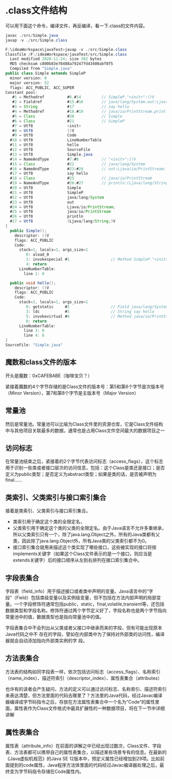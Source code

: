 # .class文件结构

可以用下面这个命令，编译文件，再反编译，看一下.class的文件内容。

```java
javac ./src/Simple.java
javap -v ./src/Simple.class
```

```java
F:\ideaWorkspace\javaTest>javap -v ./src/Simple.class
Classfile /F:/ideaWorkspace/javaTest/src/Simple.class
  Last modified 2020-11-24; size 382 bytes
  MD5 checksum c800b83e78488a79247fd43400abf8f5
  Compiled from "Simple.java"
public class Simple extends SimpleP
  minor version: 0
  major version: 52
  flags: ACC_PUBLIC, ACC_SUPER
Constant pool:
   #1 = Methodref          #6.#14         // SimpleP."<init>":()V
   #2 = Fieldref           #15.#16        // java/lang/System.out:Ljava/io/PrintStream;
   #3 = String             #17            // say hello
   #4 = Methodref          #18.#19        // java/io/PrintStream.println:(Ljava/lang/String;)V
   #5 = Class              #20            // Simple
   #6 = Class              #21            // SimpleP
   #7 = Utf8               <init>
   #8 = Utf8               ()V
   #9 = Utf8               Code
  #10 = Utf8               LineNumberTable
  #11 = Utf8               hello
  #12 = Utf8               SourceFile
  #13 = Utf8               Simple.java
  #14 = NameAndType        #7:#8          // "<init>":()V
  #15 = Class              #22            // java/lang/System
  #16 = NameAndType        #23:#24        // out:Ljava/io/PrintStream;
  #17 = Utf8               say hello
  #18 = Class              #25            // java/io/PrintStream
  #19 = NameAndType        #26:#27        // println:(Ljava/lang/String;)V
  #20 = Utf8               Simple
  #21 = Utf8               SimpleP
  #22 = Utf8               java/lang/System
  #23 = Utf8               out
  #24 = Utf8               Ljava/io/PrintStream;
  #25 = Utf8               java/io/PrintStream
  #26 = Utf8               println
  #27 = Utf8               (Ljava/lang/String;)V
{
  public Simple();
    descriptor: ()V
    flags: ACC_PUBLIC
    Code:
      stack=1, locals=1, args_size=1
         0: aload_0
         1: invokespecial #1                  // Method SimpleP."<init>":()V
         4: return
      LineNumberTable:
        line 1: 0

  public void hello();
    descriptor: ()V
    flags: ACC_PUBLIC
    Code:
      stack=2, locals=1, args_size=1
         0: getstatic     #2                  // Field java/lang/System.out:Ljava/io/PrintStream;
         3: ldc           #3                  // String say hello
         5: invokevirtual #4                  // Method java/io/PrintStream.println:(Ljava/lang/String;)V
         8: return
      LineNumberTable:
        line 3: 0
        line 4: 8
}
SourceFile: "Simple.java"

```

## 魔数和class文件的版本

开头是魔数：0xCAFEBABE（咖啡宝贝？）

紧接着魔数的4个字节存储的是Class文件的版本号：第5和第6个字节是次版本号（Minor
Version），第7和第8个字节是主版本号（Major Version）

## 常量池

然后是常量池。常量池可以比喻为Class文件里的资源仓库，它是Class文件结构中与其他项目关联最多的数据，通常也是占用Class文件空间最大的数据项目之一

## 访问标志

在常量池结束之后，紧接着的2个字节代表访问标志（access_flags），这个标志用于识别一些类或者接口层次的访问信息，包括：这个Class是类还是接口；是否定义为public类型；是否定义为abstract类型；如果是类的话，是否被声明为final......

## 类索引、父类索引与接口索引集合

接着是类索引、父类索引与接口索引集合。

- 类索引用于确定这个类的全限定名，
- 父类索引用于确定这个类的父类的全限定名。由于Java语言不允许多重继承，所以父类索引只有一个，除了java.lang.Object之外，所有的Java类都有父类，因此除了java.lang.Object外，所有Java类的父类索引都不为0。
- 接口索引集合就用来描述这个类实现了哪些接口，这些被实现的接口将按implements关键字（如果这个Class文件表示的是一个接口，则应当是extends关键字）后的接口顺序从左到右排列在接口索引集合中。

## 字段表集合

字段表（field_info）用于描述接口或者类中声明的变量。Java语言中的“字段”（Field）包括类级变量以及实例级变量，但不包括在方法内部声明的局部变量。一个字段修饰符通常包括public，static，final,volatile,transient等，还包括数据类型和字段名称。修饰符通过两个字节定义好了，字段名称也是两个字节指向常量池中的值，数据类型也是指向常量池中的值。

字段表集合中不会列出从父类或者父接口中继承而来的字段，但有可能出现原本Java代码之中不
存在的字段，譬如在内部类中为了保持对外部类的访问性，编译器就会自动添加指向外部类实例的字
段。

## 方法表集合

方法表的结构如同字段表一样，依次包括访问标志（access_flags）、名称索引（name_index）、描述符索引（descriptor_index）、属性表集合（attributes）

也许有的读者会产生疑问，方法的定义可以通过访问标志、名称索引、描述符索引来表达清楚，但方法里面的代码去哪里了？方法里的Java代码，经过Javac编译器编译成字节码指令之后，存放在方法属性表集合中一个名为“Code”的属性里面，属性表作为Class文件格式中最具扩展性的一种数据项目，将在下一节中详细讲解

## 属性表集合

属性表（attribute_info）在前面的讲解之中已经出现过数次，Class文件、字段表、方法表都可以携带自己的属性表集合，以描述某些场景专有的信息。在最新的《Java虚拟机规范》的Java SE 12版本中，预定义属性已经增加到29项。比如前面提到的code属性，Java程序方法体里面的代码经过Javac编译器处理之后，最终变为字节码指令存储在Code属性内。

